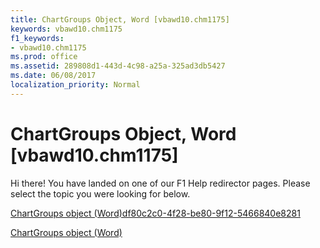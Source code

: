 ```yaml
---
title: ChartGroups Object, Word [vbawd10.chm1175]
keywords: vbawd10.chm1175
f1_keywords:
- vbawd10.chm1175
ms.prod: office
ms.assetid: 289808d1-443d-4c98-a25a-325ad3db5427
ms.date: 06/08/2017
localization_priority: Normal
---
```



# ChartGroups Object, Word [vbawd10.chm1175]

Hi there! You have landed on one of our F1 Help redirector pages. Please select the topic you were looking for below.

[ChartGroups object (Word)df80c2c0-4f28-be80-9f12-5466840e8281](http://msdn.microsoft.com/library/df80c2c0-4f28-be80-9f12-5466840e8281%28Office.15%29.aspx)

[ChartGroups object (Word)](http://msdn.microsoft.com/library/37136fbd-8740-c817-9666-993bc5d4c847%28Office.15%29.aspx)


